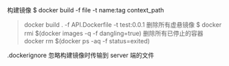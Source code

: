 构建镜像
$ docker build -f file -t name:tag context_path
> docker build . -f API.Dockerfile -t test:0.0.1
删除所有虚悬镜像
$ docker rmi $(docker images -q -f dangling=true)
删除所有已停止的容器
docker rm $(docker ps -aq -f status=exited)

.dockerignore 忽略构建镜像时传输到 server 端的文件
